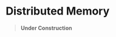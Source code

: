 # Distributed Memory


<!-- WARNING: THIS FILE WAS AUTOGENERATED! DO NOT EDIT! -->

<div>

> **Under Construction**

</div>
